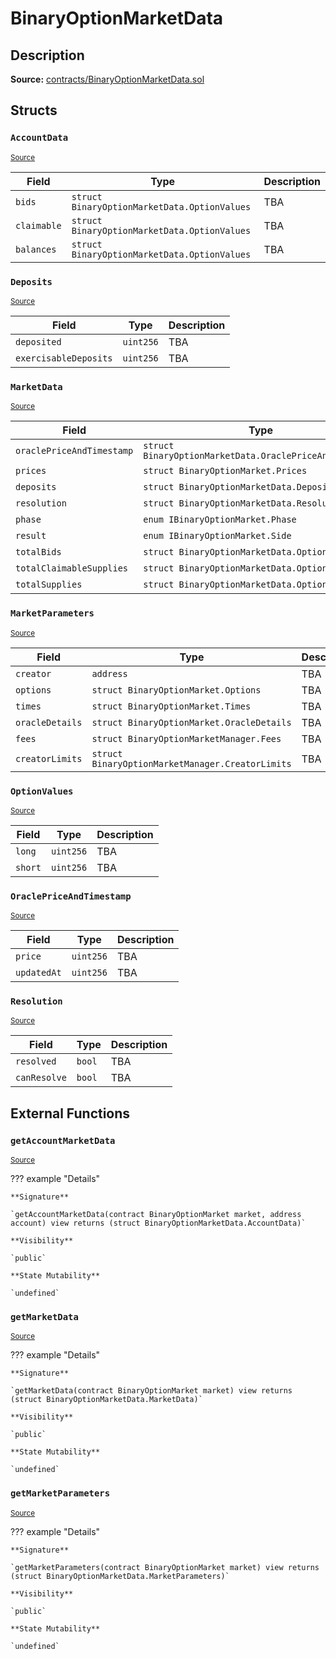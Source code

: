 # BinaryOptionMarketData

## Description

**Source:** [contracts/BinaryOptionMarketData.sol](https://github.com/Synthetixio/synthetix/tree/v2.43.0/contracts/BinaryOptionMarketData.sol)

## Structs

### `AccountData`

<sub>[Source](https://github.com/Synthetixio/synthetix/tree/v2.43.0/contracts/BinaryOptionMarketData.sol#L53)</sub>

| Field       | Type                                         | Description |
| ----------- | -------------------------------------------- | ----------- |
| `bids`      | `struct BinaryOptionMarketData.OptionValues` | TBA         |
| `claimable` | `struct BinaryOptionMarketData.OptionValues` | TBA         |
| `balances`  | `struct BinaryOptionMarketData.OptionValues` | TBA         |

### `Deposits`

<sub>[Source](https://github.com/Synthetixio/synthetix/tree/v2.43.0/contracts/BinaryOptionMarketData.sol#L16)</sub>

| Field                 | Type      | Description |
| --------------------- | --------- | ----------- |
| `deposited`           | `uint256` | TBA         |
| `exercisableDeposits` | `uint256` | TBA         |

### `MarketData`

<sub>[Source](https://github.com/Synthetixio/synthetix/tree/v2.43.0/contracts/BinaryOptionMarketData.sol#L41)</sub>

| Field                     | Type                                                    | Description |
| ------------------------- | ------------------------------------------------------- | ----------- |
| `oraclePriceAndTimestamp` | `struct BinaryOptionMarketData.OraclePriceAndTimestamp` | TBA         |
| `prices`                  | `struct BinaryOptionMarket.Prices`                      | TBA         |
| `deposits`                | `struct BinaryOptionMarketData.Deposits`                | TBA         |
| `resolution`              | `struct BinaryOptionMarketData.Resolution`              | TBA         |
| `phase`                   | `enum IBinaryOptionMarket.Phase`                        | TBA         |
| `result`                  | `enum IBinaryOptionMarket.Side`                         | TBA         |
| `totalBids`               | `struct BinaryOptionMarketData.OptionValues`            | TBA         |
| `totalClaimableSupplies`  | `struct BinaryOptionMarketData.OptionValues`            | TBA         |
| `totalSupplies`           | `struct BinaryOptionMarketData.OptionValues`            | TBA         |

### `MarketParameters`

<sub>[Source](https://github.com/Synthetixio/synthetix/tree/v2.43.0/contracts/BinaryOptionMarketData.sol#L32)</sub>

| Field           | Type                                             | Description |
| --------------- | ------------------------------------------------ | ----------- |
| `creator`       | `address`                                        | TBA         |
| `options`       | `struct BinaryOptionMarket.Options`              | TBA         |
| `times`         | `struct BinaryOptionMarket.Times`                | TBA         |
| `oracleDetails` | `struct BinaryOptionMarket.OracleDetails`        | TBA         |
| `fees`          | `struct BinaryOptionMarketManager.Fees`          | TBA         |
| `creatorLimits` | `struct BinaryOptionMarketManager.CreatorLimits` | TBA         |

### `OptionValues`

<sub>[Source](https://github.com/Synthetixio/synthetix/tree/v2.43.0/contracts/BinaryOptionMarketData.sol#L11)</sub>

| Field   | Type      | Description |
| ------- | --------- | ----------- |
| `long`  | `uint256` | TBA         |
| `short` | `uint256` | TBA         |

### `OraclePriceAndTimestamp`

<sub>[Source](https://github.com/Synthetixio/synthetix/tree/v2.43.0/contracts/BinaryOptionMarketData.sol#L26)</sub>

| Field       | Type      | Description |
| ----------- | --------- | ----------- |
| `price`     | `uint256` | TBA         |
| `updatedAt` | `uint256` | TBA         |

### `Resolution`

<sub>[Source](https://github.com/Synthetixio/synthetix/tree/v2.43.0/contracts/BinaryOptionMarketData.sol#L21)</sub>

| Field        | Type   | Description |
| ------------ | ------ | ----------- |
| `resolved`   | `bool` | TBA         |
| `canResolve` | `bool` | TBA         |

## External Functions

### `getAccountMarketData`

<sub>[Source](https://github.com/Synthetixio/synthetix/tree/v2.43.0/contracts/BinaryOptionMarketData.sol#L102)</sub>

??? example "Details"

    **Signature**

    `getAccountMarketData(contract BinaryOptionMarket market, address account) view returns (struct BinaryOptionMarketData.AccountData)`

    **Visibility**

    `public`

    **State Mutability**

    `undefined`

### `getMarketData`

<sub>[Source](https://github.com/Synthetixio/synthetix/tree/v2.43.0/contracts/BinaryOptionMarketData.sol#L81)</sub>

??? example "Details"

    **Signature**

    `getMarketData(contract BinaryOptionMarket market) view returns (struct BinaryOptionMarketData.MarketData)`

    **Visibility**

    `public`

    **State Mutability**

    `undefined`

### `getMarketParameters`

<sub>[Source](https://github.com/Synthetixio/synthetix/tree/v2.43.0/contracts/BinaryOptionMarketData.sol#L59)</sub>

??? example "Details"

    **Signature**

    `getMarketParameters(contract BinaryOptionMarket market) view returns (struct BinaryOptionMarketData.MarketParameters)`

    **Visibility**

    `public`

    **State Mutability**

    `undefined`
